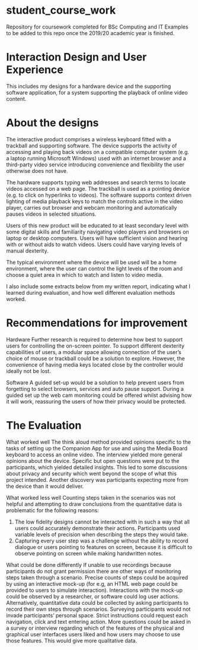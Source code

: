 # student_course_work
Repository for coursework completed for BSc Computing and IT
Examples to be added to this repo once the 2019/20 academic year is finished.

# Interaction Design and User Experience
This includes my designs for a hardware device and the supporting software application, for a system supporting the playback of online video content.

# About the designs
The interactive product comprises a wireless keyboard fitted with a trackball and supporting software. The device supports the activity of accessing and playing back videos on a compatible computer system (e.g. a laptop running Microsoft Windows) used with an internet browser and a third-party video service introducing convenience and flexibility the user otherwise does not have. 

The hardware supports typing web addresses and search terms to locate videos accessed on a web page. The trackball is used as a pointing device (e.g. to click on hyperlinks to videos). The software supports context driven lighting of media playback keys to match the controls active in the video player, carries out browser and webcam monitoring and automatically pauses videos in selected situations. 

Users of this new product will be educated to at least secondary level with some digital skills and familiarity navigating video players and browsers on laptop or desktop computers. Users will have sufficient vision and hearing with or without aids to watch videos. Users could have varying levels of manual dexterity. 

The typical environment where the device will be used will be a home environment, where the user can control the light levels of the room and choose a quiet area in which to watch and listen to video media. 


I also include some extracts below from my written report, indicating what I learned during evaluation, and how well different evaluation methods worked.

# Recommendations for improvement

Hardware
Further research is required to determine how best to support users for controlling the on-screen pointer. To support different dexterity capabilities of users, a modular space allowing connection of the user’s choice of mouse or trackball could be a solution to explore. However, the convenience of having media keys located close by the controller would ideally not be lost.

Software
A guided set-up would be a solution to help prevent users from forgetting to select browsers, services and auto pause support. During a guided set up the web cam monitoring could be offered whilst advising how it will work, reassuring the users of how their privacy would be protected.

# The Evaluation
What worked well
The think aloud method provided opinions specific to the tasks of setting up the Companion App for use and using the Media Board keyboard to access an online video. The interview yielded more general opinions about the device. Specific but open questions were put to the participants, which yielded detailed insights. This led to some discussions about privacy and security which went beyond the scope of what this project intended. Another discovery was participants expecting more from the device than it would deliver.

What worked less well
Counting steps taken in the scenarios was not helpful and attempting to draw conclusions from the quantitative data is problematic for the following reasons:
1.	The low fidelity designs cannot be interacted with in such a way that all users could accurately demonstrate their actions. Participants used variable levels of precision when describing the steps they would take. 
2.	Capturing every user step was a challenge without the ability to record dialogue or users pointing to features on screen, because it is difficult to observe pointing on screen while making handwritten notes.

What could be done differently
If unable to use recordings because participants do not grant permission there are other ways of monitoring steps taken through a scenario. Precise counts of steps could be acquired by using an interactive mock-up (for e.g, an HTML web page could be provided to users to simulate interaction). Interactions with the mock-up could be observed by a researcher, or software could log user actions.
Alternatively, quantitative data could be collected by asking participants to record their own steps through scenarios. Surveying participants would not invade participants’ personal space. Strict instructions could request each navigation, click and text entering action.
More questions could be asked in a survey or interview regarding which of the features of the physical and graphical user interfaces users liked and how users may choose to use those features. This would give more qualitative data.


